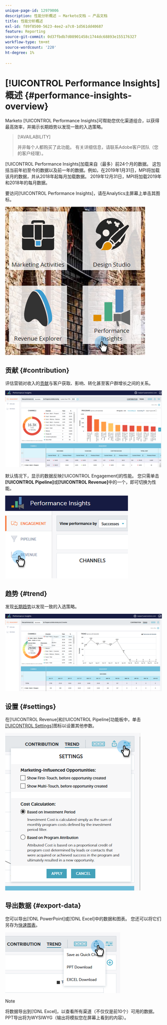 ```yaml
---
unique-page-id: 12979006
description: 性能分析概述 — Marketo文档 — 产品文档
title: 性能分析概述
exl-id: f89f8500-5623-4ee2-a7c0-1d561dd40687
feature: Reporting
source-git-commit: 0d37fbdb7d08901458c1744dc68893e155176327
workflow-type: tm+mt
source-wordcount: '220'
ht-degree: 1%

---
```


# [!UICONTROL Performance Insights] 概述 {#performance-insights-overview}

Marketo [!UICONTROL Performance Insights]可帮助您优化渠道组合，以获得最高效率，并揭示长期趋势以发现一致的入选策略。

>[!AVAILABILITY]
>
>并非每个人都购买了此功能。 有关详细信息，请联系Adobe客户团队（您的客户经理）。

[!UICONTROL Performance Insights]加载来自（最多）前24个月的数据。 这包括当前年初至今的数据以及前一年的数据。例如，在2019年1月31日，MPI将加载该月的数据，并从2018年起每月加载数据。 2019年12月31日，MPI将加载2019年和2018年的每月数据。

要访问[!UICONTROL Performance Insights]，请在Analytics主屏幕上单击其图标。

![](assets/one.png)

## 贡献 {#contribution}

评估营销对收入的[贡献](/help/marketo/product-docs/reporting/performance-insights/performance-insights-contribution-overview.md)与客户获取、影响、转化甚至客户群增长之间的关系。

![](assets/two.png)

默认情况下，显示的数据反映[!UICONTROL Engagement]的性能。 您只需单击&#x200B;**[!UICONTROL Pipeline]**&#x200B;或&#x200B;**[!UICONTROL Revenue]**&#x200B;中的一个，即可切换为性能。

![](assets/3.png)

## 趋势 {#trend}

发现[长期趋势](/help/marketo/product-docs/reporting/performance-insights/performance-insights-trend-overview.md)以发现一致的入选策略。

![](assets/4.png)

## 设置 {#settings}

在[!UICONTROL Revenue]和[!UICONTROL Pipeline]功能板中，单击[[!UICONTROL Settings]](/help/marketo/product-docs/reporting/performance-insights/performance-insights-settings.md)图标以设置其他参数。

![](assets/5.png)

## 导出数据 {#export-data}

您可以导出[!DNL PowerPoint]或[!DNL Excel]中的数据和图表。 您还可以将它们另存为[快速图表](/help/marketo/product-docs/reporting/performance-insights/performance-insights-quick-charts.md)。

![](assets/6.png)

>[!NOTE]
>
>将数据导出到[!DNL Excel]，以查看所有渠道（不仅仅是前10个）可用的数据。 PPT导出将为WYSIWYG（输出将模拟您在屏幕上看到的内容）。
